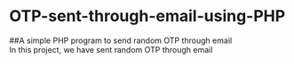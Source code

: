 # OTP-sent-through-email-using-PHP
##A simple PHP program to send random OTP through email<br>
In this project, we have sent random OTP through email
